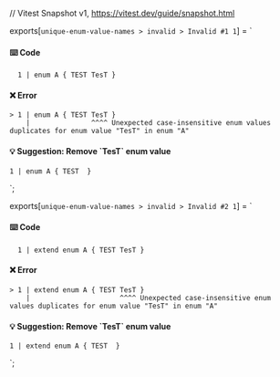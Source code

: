 // Vitest Snapshot v1, https://vitest.dev/guide/snapshot.html

exports[`unique-enum-value-names > invalid > Invalid #1 1`] = `
#### ⌨️ Code

      1 | enum A { TEST TesT }

#### ❌ Error

    > 1 | enum A { TEST TesT }
        |               ^^^^ Unexpected case-insensitive enum values duplicates for enum value "TesT" in enum "A"

#### 💡 Suggestion: Remove \`TesT\` enum value

    1 | enum A { TEST  }
`;

exports[`unique-enum-value-names > invalid > Invalid #2 1`] = `
#### ⌨️ Code

      1 | extend enum A { TEST TesT }

#### ❌ Error

    > 1 | extend enum A { TEST TesT }
        |                      ^^^^ Unexpected case-insensitive enum values duplicates for enum value "TesT" in enum "A"

#### 💡 Suggestion: Remove \`TesT\` enum value

    1 | extend enum A { TEST  }
`;
